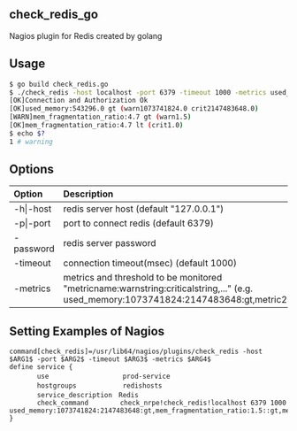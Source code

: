 check_redis_go
----
Nagios plugin for Redis created by golang


## Usage

```sh
$ go build check_redis.go
$ ./check_redis -host localhost -port 6379 -timeout 1000 -metrics used_memory:1073741824:2147483648:gt,mem_fragmentation_ratio:1.5::gt,mem_fragmentation_ratio::1:lt
[OK]Connection and Authorization Ok
[OK]used_memory:543296.0 gt (warn1073741824.0 crit2147483648.0)
[WARN]mem_fragmentation_ratio:4.7 gt (warn1.5)
[OK]mem_fragmentation_ratio:4.7 lt (crit1.0)
$ echo $?
1 # warning
```
## Options

Option|Description
:--|:--
-h\|-host|	redis server host (default "127.0.0.1")
-p\|-port|	port to connect redis (default 6379)
-password|	redis server password
-timeout|	connection timeout(msec) (default 1000)
-metrics|	metrics and threshold to be monitored "metricname:warnstring:criticalstring,..." (e.g. used_memory:1073741824:2147483648:gt,metric2:10:20:lt..)


## Setting Examples of Nagios

```
command[check_redis]=/usr/lib64/nagios/plugins/check_redis -host $ARG1$ -port $ARG2$ -timeout $ARG3$ -metrics $ARG4$
define service {
       use                 　prod-service
       hostgroups       　   redishosts
       service_description　Redis
       check_command        check_nrpe!check_redis!localhost 6379 1000 used_memory:1073741824:2147483648:gt,mem_fragmentation_ratio:1.5::gt,mem_fragmentation_ratio::1:lt
}
```
